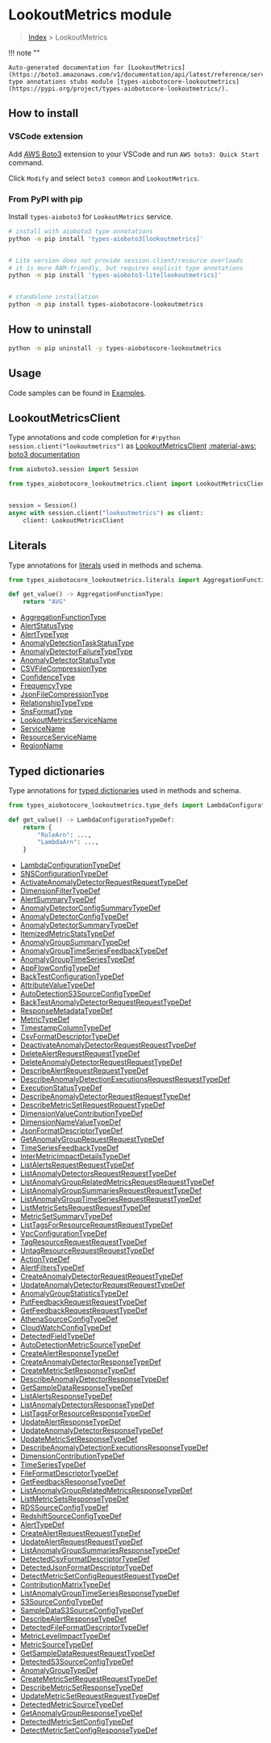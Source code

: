 # LookoutMetrics module

> [Index](../README.md) > LookoutMetrics


!!! note ""

    Auto-generated documentation for [LookoutMetrics](https://boto3.amazonaws.com/v1/documentation/api/latest/reference/services/lookoutmetrics.html#LookoutMetrics)
    type annotations stubs module [types-aiobotocore-lookoutmetrics](https://pypi.org/project/types-aiobotocore-lookoutmetrics/).

## How to install

### VSCode extension

Add [AWS Boto3](https://marketplace.visualstudio.com/items?itemName=Boto3typed.boto3-ide)
extension to your VSCode and run `AWS boto3: Quick Start` command.

Click `Modify` and select `boto3 common` and `LookoutMetrics`.

### From PyPI with pip

Install `types-aioboto3` for `LookoutMetrics` service.

```bash
# install with aioboto3 type annotations
python -m pip install 'types-aioboto3[lookoutmetrics]'


# Lite version does not provide session.client/resource overloads
# it is more RAM-friendly, but requires explicit type annotations
python -m pip install 'types-aioboto3-lite[lookoutmetrics]'


# standalone installation
python -m pip install types-aiobotocore-lookoutmetrics
```



## How to uninstall

```bash
python -m pip uninstall -y types-aiobotocore-lookoutmetrics
```

## Usage

Code samples can be found in [Examples](./usage.md).

## LookoutMetricsClient

Type annotations and code completion for  `#!python session.client("lookoutmetrics")` as [LookoutMetricsClient](./client.md)
[:material-aws: boto3 documentation](https://boto3.amazonaws.com/v1/documentation/api/latest/reference/services/lookoutmetrics.html#LookoutMetrics.Client)

```python title="Usage example"
from aioboto3.session import Session

from types_aiobotocore_lookoutmetrics.client import LookoutMetricsClient


session = Session()
async with session.client("lookoutmetrics") as client:
    client: LookoutMetricsClient
```








## Literals

Type annotations for [literals](./literals.md) used in methods and schema.

```python title="Usage example"
from types_aiobotocore_lookoutmetrics.literals import AggregationFunctionType

def get_value() -> AggregationFunctionType:
    return "AVG"
```

- [AggregationFunctionType](./literals.md#aggregationfunctiontype)
- [AlertStatusType](./literals.md#alertstatustype)
- [AlertTypeType](./literals.md#alerttypetype)
- [AnomalyDetectionTaskStatusType](./literals.md#anomalydetectiontaskstatustype)
- [AnomalyDetectorFailureTypeType](./literals.md#anomalydetectorfailuretypetype)
- [AnomalyDetectorStatusType](./literals.md#anomalydetectorstatustype)
- [CSVFileCompressionType](./literals.md#csvfilecompressiontype)
- [ConfidenceType](./literals.md#confidencetype)
- [FrequencyType](./literals.md#frequencytype)
- [JsonFileCompressionType](./literals.md#jsonfilecompressiontype)
- [RelationshipTypeType](./literals.md#relationshiptypetype)
- [SnsFormatType](./literals.md#snsformattype)
- [LookoutMetricsServiceName](./literals.md#lookoutmetricsservicename)
- [ServiceName](./literals.md#servicename)
- [ResourceServiceName](./literals.md#resourceservicename)
- [RegionName](./literals.md#regionname)




## Typed dictionaries

Type annotations for [typed dictionaries](./type_defs.md) used in methods and schema.

```python title="Usage example"
from types_aiobotocore_lookoutmetrics.type_defs import LambdaConfigurationTypeDef

def get_value() -> LambdaConfigurationTypeDef:
    return {
        "RoleArn": ...,
        "LambdaArn": ...,
    }
```

- [LambdaConfigurationTypeDef](./type_defs.md#lambdaconfigurationtypedef)
- [SNSConfigurationTypeDef](./type_defs.md#snsconfigurationtypedef)
- [ActivateAnomalyDetectorRequestRequestTypeDef](./type_defs.md#activateanomalydetectorrequestrequesttypedef)
- [DimensionFilterTypeDef](./type_defs.md#dimensionfiltertypedef)
- [AlertSummaryTypeDef](./type_defs.md#alertsummarytypedef)
- [AnomalyDetectorConfigSummaryTypeDef](./type_defs.md#anomalydetectorconfigsummarytypedef)
- [AnomalyDetectorConfigTypeDef](./type_defs.md#anomalydetectorconfigtypedef)
- [AnomalyDetectorSummaryTypeDef](./type_defs.md#anomalydetectorsummarytypedef)
- [ItemizedMetricStatsTypeDef](./type_defs.md#itemizedmetricstatstypedef)
- [AnomalyGroupSummaryTypeDef](./type_defs.md#anomalygroupsummarytypedef)
- [AnomalyGroupTimeSeriesFeedbackTypeDef](./type_defs.md#anomalygrouptimeseriesfeedbacktypedef)
- [AnomalyGroupTimeSeriesTypeDef](./type_defs.md#anomalygrouptimeseriestypedef)
- [AppFlowConfigTypeDef](./type_defs.md#appflowconfigtypedef)
- [BackTestConfigurationTypeDef](./type_defs.md#backtestconfigurationtypedef)
- [AttributeValueTypeDef](./type_defs.md#attributevaluetypedef)
- [AutoDetectionS3SourceConfigTypeDef](./type_defs.md#autodetections3sourceconfigtypedef)
- [BackTestAnomalyDetectorRequestRequestTypeDef](./type_defs.md#backtestanomalydetectorrequestrequesttypedef)
- [ResponseMetadataTypeDef](./type_defs.md#responsemetadatatypedef)
- [MetricTypeDef](./type_defs.md#metrictypedef)
- [TimestampColumnTypeDef](./type_defs.md#timestampcolumntypedef)
- [CsvFormatDescriptorTypeDef](./type_defs.md#csvformatdescriptortypedef)
- [DeactivateAnomalyDetectorRequestRequestTypeDef](./type_defs.md#deactivateanomalydetectorrequestrequesttypedef)
- [DeleteAlertRequestRequestTypeDef](./type_defs.md#deletealertrequestrequesttypedef)
- [DeleteAnomalyDetectorRequestRequestTypeDef](./type_defs.md#deleteanomalydetectorrequestrequesttypedef)
- [DescribeAlertRequestRequestTypeDef](./type_defs.md#describealertrequestrequesttypedef)
- [DescribeAnomalyDetectionExecutionsRequestRequestTypeDef](./type_defs.md#describeanomalydetectionexecutionsrequestrequesttypedef)
- [ExecutionStatusTypeDef](./type_defs.md#executionstatustypedef)
- [DescribeAnomalyDetectorRequestRequestTypeDef](./type_defs.md#describeanomalydetectorrequestrequesttypedef)
- [DescribeMetricSetRequestRequestTypeDef](./type_defs.md#describemetricsetrequestrequesttypedef)
- [DimensionValueContributionTypeDef](./type_defs.md#dimensionvaluecontributiontypedef)
- [DimensionNameValueTypeDef](./type_defs.md#dimensionnamevaluetypedef)
- [JsonFormatDescriptorTypeDef](./type_defs.md#jsonformatdescriptortypedef)
- [GetAnomalyGroupRequestRequestTypeDef](./type_defs.md#getanomalygrouprequestrequesttypedef)
- [TimeSeriesFeedbackTypeDef](./type_defs.md#timeseriesfeedbacktypedef)
- [InterMetricImpactDetailsTypeDef](./type_defs.md#intermetricimpactdetailstypedef)
- [ListAlertsRequestRequestTypeDef](./type_defs.md#listalertsrequestrequesttypedef)
- [ListAnomalyDetectorsRequestRequestTypeDef](./type_defs.md#listanomalydetectorsrequestrequesttypedef)
- [ListAnomalyGroupRelatedMetricsRequestRequestTypeDef](./type_defs.md#listanomalygrouprelatedmetricsrequestrequesttypedef)
- [ListAnomalyGroupSummariesRequestRequestTypeDef](./type_defs.md#listanomalygroupsummariesrequestrequesttypedef)
- [ListAnomalyGroupTimeSeriesRequestRequestTypeDef](./type_defs.md#listanomalygrouptimeseriesrequestrequesttypedef)
- [ListMetricSetsRequestRequestTypeDef](./type_defs.md#listmetricsetsrequestrequesttypedef)
- [MetricSetSummaryTypeDef](./type_defs.md#metricsetsummarytypedef)
- [ListTagsForResourceRequestRequestTypeDef](./type_defs.md#listtagsforresourcerequestrequesttypedef)
- [VpcConfigurationTypeDef](./type_defs.md#vpcconfigurationtypedef)
- [TagResourceRequestRequestTypeDef](./type_defs.md#tagresourcerequestrequesttypedef)
- [UntagResourceRequestRequestTypeDef](./type_defs.md#untagresourcerequestrequesttypedef)
- [ActionTypeDef](./type_defs.md#actiontypedef)
- [AlertFiltersTypeDef](./type_defs.md#alertfilterstypedef)
- [CreateAnomalyDetectorRequestRequestTypeDef](./type_defs.md#createanomalydetectorrequestrequesttypedef)
- [UpdateAnomalyDetectorRequestRequestTypeDef](./type_defs.md#updateanomalydetectorrequestrequesttypedef)
- [AnomalyGroupStatisticsTypeDef](./type_defs.md#anomalygroupstatisticstypedef)
- [PutFeedbackRequestRequestTypeDef](./type_defs.md#putfeedbackrequestrequesttypedef)
- [GetFeedbackRequestRequestTypeDef](./type_defs.md#getfeedbackrequestrequesttypedef)
- [AthenaSourceConfigTypeDef](./type_defs.md#athenasourceconfigtypedef)
- [CloudWatchConfigTypeDef](./type_defs.md#cloudwatchconfigtypedef)
- [DetectedFieldTypeDef](./type_defs.md#detectedfieldtypedef)
- [AutoDetectionMetricSourceTypeDef](./type_defs.md#autodetectionmetricsourcetypedef)
- [CreateAlertResponseTypeDef](./type_defs.md#createalertresponsetypedef)
- [CreateAnomalyDetectorResponseTypeDef](./type_defs.md#createanomalydetectorresponsetypedef)
- [CreateMetricSetResponseTypeDef](./type_defs.md#createmetricsetresponsetypedef)
- [DescribeAnomalyDetectorResponseTypeDef](./type_defs.md#describeanomalydetectorresponsetypedef)
- [GetSampleDataResponseTypeDef](./type_defs.md#getsampledataresponsetypedef)
- [ListAlertsResponseTypeDef](./type_defs.md#listalertsresponsetypedef)
- [ListAnomalyDetectorsResponseTypeDef](./type_defs.md#listanomalydetectorsresponsetypedef)
- [ListTagsForResourceResponseTypeDef](./type_defs.md#listtagsforresourceresponsetypedef)
- [UpdateAlertResponseTypeDef](./type_defs.md#updatealertresponsetypedef)
- [UpdateAnomalyDetectorResponseTypeDef](./type_defs.md#updateanomalydetectorresponsetypedef)
- [UpdateMetricSetResponseTypeDef](./type_defs.md#updatemetricsetresponsetypedef)
- [DescribeAnomalyDetectionExecutionsResponseTypeDef](./type_defs.md#describeanomalydetectionexecutionsresponsetypedef)
- [DimensionContributionTypeDef](./type_defs.md#dimensioncontributiontypedef)
- [TimeSeriesTypeDef](./type_defs.md#timeseriestypedef)
- [FileFormatDescriptorTypeDef](./type_defs.md#fileformatdescriptortypedef)
- [GetFeedbackResponseTypeDef](./type_defs.md#getfeedbackresponsetypedef)
- [ListAnomalyGroupRelatedMetricsResponseTypeDef](./type_defs.md#listanomalygrouprelatedmetricsresponsetypedef)
- [ListMetricSetsResponseTypeDef](./type_defs.md#listmetricsetsresponsetypedef)
- [RDSSourceConfigTypeDef](./type_defs.md#rdssourceconfigtypedef)
- [RedshiftSourceConfigTypeDef](./type_defs.md#redshiftsourceconfigtypedef)
- [AlertTypeDef](./type_defs.md#alerttypedef)
- [CreateAlertRequestRequestTypeDef](./type_defs.md#createalertrequestrequesttypedef)
- [UpdateAlertRequestRequestTypeDef](./type_defs.md#updatealertrequestrequesttypedef)
- [ListAnomalyGroupSummariesResponseTypeDef](./type_defs.md#listanomalygroupsummariesresponsetypedef)
- [DetectedCsvFormatDescriptorTypeDef](./type_defs.md#detectedcsvformatdescriptortypedef)
- [DetectedJsonFormatDescriptorTypeDef](./type_defs.md#detectedjsonformatdescriptortypedef)
- [DetectMetricSetConfigRequestRequestTypeDef](./type_defs.md#detectmetricsetconfigrequestrequesttypedef)
- [ContributionMatrixTypeDef](./type_defs.md#contributionmatrixtypedef)
- [ListAnomalyGroupTimeSeriesResponseTypeDef](./type_defs.md#listanomalygrouptimeseriesresponsetypedef)
- [S3SourceConfigTypeDef](./type_defs.md#s3sourceconfigtypedef)
- [SampleDataS3SourceConfigTypeDef](./type_defs.md#sampledatas3sourceconfigtypedef)
- [DescribeAlertResponseTypeDef](./type_defs.md#describealertresponsetypedef)
- [DetectedFileFormatDescriptorTypeDef](./type_defs.md#detectedfileformatdescriptortypedef)
- [MetricLevelImpactTypeDef](./type_defs.md#metriclevelimpacttypedef)
- [MetricSourceTypeDef](./type_defs.md#metricsourcetypedef)
- [GetSampleDataRequestRequestTypeDef](./type_defs.md#getsampledatarequestrequesttypedef)
- [DetectedS3SourceConfigTypeDef](./type_defs.md#detecteds3sourceconfigtypedef)
- [AnomalyGroupTypeDef](./type_defs.md#anomalygrouptypedef)
- [CreateMetricSetRequestRequestTypeDef](./type_defs.md#createmetricsetrequestrequesttypedef)
- [DescribeMetricSetResponseTypeDef](./type_defs.md#describemetricsetresponsetypedef)
- [UpdateMetricSetRequestRequestTypeDef](./type_defs.md#updatemetricsetrequestrequesttypedef)
- [DetectedMetricSourceTypeDef](./type_defs.md#detectedmetricsourcetypedef)
- [GetAnomalyGroupResponseTypeDef](./type_defs.md#getanomalygroupresponsetypedef)
- [DetectedMetricSetConfigTypeDef](./type_defs.md#detectedmetricsetconfigtypedef)
- [DetectMetricSetConfigResponseTypeDef](./type_defs.md#detectmetricsetconfigresponsetypedef)

